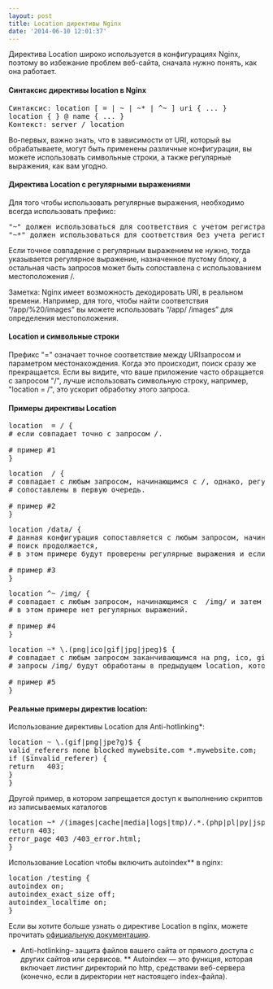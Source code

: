 ```yaml
---
layout: post
title: Location директивы Nginx
date: '2014-06-10 12:01:37'
---
```


Директива Location широко используется в конфигурациях Nginx, поэтому во избежание проблем веб-сайта, сначала нужно понять, как она работает.

<h4>Синтаксис директивы location в Nginx</h4>

<pre>Синтаксис: location [ = | ~ | ~* | ^~ ] uri { ... }
location { } @ name { ... }
Контекст: server / location</pre>

Во-первых, важно знать, что в зависимости от URI, который вы обрабатываете, могут быть применены различные конфигурации, вы можете использовать символьные строки, а также регулярные выражения, как вам угодно.
<p></p>
<h4>Директива Location с регулярными выражениями</h4>

Для того чтобы использовать регулярные выражения, необходимо всегда использовать префикс:

<pre>"~" должен использоваться для соответствия с учетом регистра
"~*" должен использоваться для соответствия без учета регистра</pre>

Если точное совпадение с регулярным выражением не нужно, тогда указывается регулярное выражение, назначенное пустому блоку, а остальная часть запросов может быть сопоставлена с использованием местоположения /.

Заметка: Nginx имеет возможность декодировать URI, в реальном времени. Например, для того, чтобы найти соответствия “/app/%20/images” вы можете использовать “/app/ /images” для определения местоположения.
<p></p>
<h4>Location и символьные строки</h4>

Префикс "=" означает точное соответствие между URIзапросом и параметром местонахождения. Когда это происходит, поиск сразу же прекращается. Если вы видите, что ваше приложение часто обращается с запросом "/", лучше использовать символьную строку, например, "location = /", это ускорит обработку этого запроса.
<p></p>
<h4>Примеры директивы Location</h4>

<pre>location  = / {
# если совпадает точно с запросом /.

# пример #1
}
</pre>
<pre>location  / {
# совпадает с любым запросом, начинающимся с /, однако, регулярные выражения будут
# сопоставлены в первую очередь.

# пример #2
}</pre>
<pre>location /data/ {
# данная конфигурация сопоставляется с любым запросом, начинающимся с  /data/ и затем,
# поиск продолжается,
# в этом примере будут проверены регулярные выражения и если соответствия не будут найдены, запрос будет соответствовать /data/

# пример #3
}
</pre>
<pre>location ^~ /img/ {
# совпадает с любым запросом, начинающимся с  /img/ и затем поиск прекращается,
# в этом примере нет регулярных выражений.

# пример #4
}
</pre>
<pre>location ~* \.(png|ico|gif|jpg|jpeg)$ {
# совпадает с любым запросом заканчивающимся на png, ico, gif, jpgили jpeg. Однако, все
# запросы /img/ будут обработаны в предыдущем location, который мы указали в примере #4

# пример #5
}
</pre>
<p></p>
<h4>Реальные примеры директив location:</h4>

Использование директивы Location для Anti-hotlinking*:
<pre>location ~ \.(gif|png|jpe?g)$ {
valid_referers none blocked mywebsite.com *.mywebsite.com;
if ($invalid_referer) {
return   403;
}
}
</pre>
Другой пример, в котором запрещается доступ к выполнению скриптов из записываемых каталогов
<pre>location ~* /(images|cache|media|logs|tmp)/.*.(php|pl|py|jsp|asp|sh|cgi)$ {
return 403;
error_page 403 /403_error.html;
}</pre>
Использование Location чтобы включить autoindex** в nginx:
<pre>location /testing {
autoindex on;
autoindex_exact_size off;
autoindex_localtime on;
}</pre>
Если вы хотите больше узнать о директиве Location в nginx, можете прочитать <a href="http://nginx.org/en/docs/http/ngx_http_core_module.html#location" target="_blank">официальную документацию</a>.

* Anti-hotlinking– защита файлов вашего сайта от прямого доступа с других сайтов или сервисов.
** Autoindex — это функция, которая включает листинг директорий по http, средствами веб-сервера (конечно, если в директории нет настоящего index-файла).